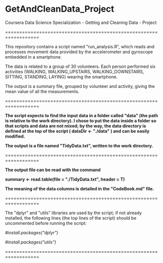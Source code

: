# GetAndCleanData_Project

Coursera Data Science Specialization - Getting and Cleaning Data - Project

==================================================================

This repository contains a script named "run_analysis.R", which reads and processes movement data provided by the accelerometer and gyroscope embedded in a smartphone.

The data is related to a group of 30 volunteers. Each person performed six activities (WALKING, WALKING_UPSTAIRS, WALKING_DOWNSTAIRS, SITTING, STANDING, LAYING) wearing the smartphone. 

The output is a summary file, grouped by volunteer and activity, giving the mean value of all the measurements.

==================================================================

**The script expects to find the input data in a folder called "data" (the path is relative to the work directory).
I chose to put the data inside a folder so that scripts and data are not mixed; by the way, the data directory is defined at the top of the script ( dataDir <- "./data" ) and can be easily modified.**

**The output is a file named "TidyData.txt", written to the work directory.**

==================================================================

**The output file can be read with the command**

**summary <- read.table(file = "./TidyData.txt", header = T)**

**The meaning of the data columns is detailed in the "CodeBook.md" file.**

==================================================================

The "dplyr" and "utils" libraries are used by the script; if not already installed, the following lines (the top lines of the script) should be uncommented before running the script:

_#install.packages("dplyr")_

_#install.packages("utils")_

==================================================================
